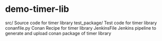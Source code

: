 # demo-timer-lib

src/   Source code for timer library
test_package/  Test code for timer library
conanfile.py   Conan Recipe for timer library
JenkinsFile  Jenkins pipeline to generate and upload conan package of timer library
